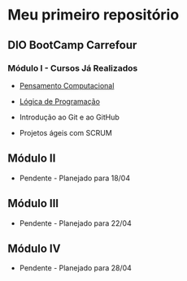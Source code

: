 # Meu primeiro repositório

## DIO BootCamp Carrefour

### Módulo I - Cursos Já Realizados

- [Pensamento Computacional](resumos/pensamentoComputacional.txt)

- [Lógica de Programação](resumos/logicaProgramacao.md)

- Introdução ao Git e ao GitHub

- Projetos ágeis com SCRUM

## Módulo II

- Pendente - Planejado para 18/04

## Módulo III

- Pendente - Planejado para 22/04

## Módulo IV

- Pendente - Planejado para 28/04
